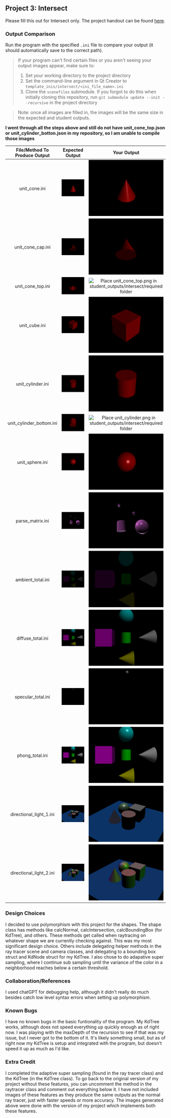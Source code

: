 ## Project 3: Intersect

Please fill this out for Intersect only. The project handout can be found [here](https://cs1230.graphics/projects/ray/1).

### Output Comparison
Run the program with the specified `.ini` file to compare your output (it should automatically save to the correct path).
> If your program can't find certain files or you aren't seeing your output images appear, make sure to:<br/>
> 1. Set your working directory to the project directory
> 2. Set the command-line argument in Qt Creator to `template_inis/intersect/<ini_file_name>.ini`
> 3. Clone the `scenefiles` submodule. If you forgot to do this when initially cloning this repository, run `git submodule update --init --recursive` in the project directory

> Note: once all images are filled in, the images will be the same size in the expected and student outputs.

**I went through all the steps above and still do not have unit_cone_top.json or unit_cylinder_botton.json in my repository, so I am unable to compile those images**

| File/Method To Produce Output | Expected Output | Your Output |
| :---------------------------------------: | :--------------------------------------------------: | :-------------------------------------------------: |
| unit_cone.ini |  ![](https://raw.githubusercontent.com/BrownCSCI1230/scenefiles/main/intersect/required_outputs/unit_cone.png) | ![Place unit_cone.png in student_outputs/intersect/required folder](student_outputs/intersect/required/unit_cone.png) |
| unit_cone_cap.ini | ![](https://raw.githubusercontent.com/BrownCSCI1230/scenefiles/main/intersect/required_outputs/unit_cone_cap.png) | ![Place unit_cone_cap.png in student_outputs/intersect/required folder](student_outputs/intersect/required/unit_cone_cap.png) |
| unit_cone_top.ini | ![](https://raw.githubusercontent.com/BrownCSCI1230/scenefiles/main/intersect/required_outputs/unit_cone_top.png) | ![Place unit_cone_top.png in student_outputs/intersect/required folder](student_outputs/intersect/required/unit_cone_top.png) |
| unit_cube.ini | ![](https://raw.githubusercontent.com/BrownCSCI1230/scenefiles/main/intersect/required_outputs/unit_cube.png) | ![Place unit_cube.png in student_outputs/intersect/required folder](student_outputs/intersect/required/unit_cube.png) |
| unit_cylinder.ini | ![](https://raw.githubusercontent.com/BrownCSCI1230/scenefiles/main/intersect/required_outputs/unit_cylinder.png) | ![Place unit_cylinder.png in student_outputs/intersect/required folder](student_outputs/intersect/required/unit_cylinder.png) |
| unit_cylinder_bottom.ini | ![](https://raw.githubusercontent.com/BrownCSCI1230/scenefiles/main/intersect/required_outputs/unit_cylinder_bottom.png) | ![Place unit_cylinder.png in student_outputs/intersect/required folder](student_outputs/intersect/required/unit_cylinder_bottom.png) |
| unit_sphere.ini | ![](https://raw.githubusercontent.com/BrownCSCI1230/scenefiles/main/intersect/required_outputs/unit_sphere.png) | ![Place unit_sphere.png in student_outputs/intersect/required folder](student_outputs/intersect/required/unit_sphere.png) |
| parse_matrix.ini | ![](https://raw.githubusercontent.com/BrownCSCI1230/scenefiles/main/intersect/required_outputs/parse_matrix.png) | ![Place parse_matrix.png in student_outputs/intersect/required folder](student_outputs/intersect/required/parse_matrix.png) |
| ambient_total.ini | ![](https://raw.githubusercontent.com/BrownCSCI1230/scenefiles/main/intersect/required_outputs/ambient_total.png) | ![Place ambient_total.png in student_outputs/intersect/required folder](student_outputs/intersect/required/ambient_total.png) |
| diffuse_total.ini | ![](https://raw.githubusercontent.com/BrownCSCI1230/scenefiles/main/intersect/required_outputs/diffuse_total.png) | ![Place diffuse_total.png in student_outputs/intersect/required folder](student_outputs/intersect/required/diffuse_total.png) |
| specular_total.ini | ![](https://raw.githubusercontent.com/BrownCSCI1230/scenefiles/main/intersect/required_outputs/specular_total.png) | ![Place specular_total.png in student_outputs/intersect/required folder](student_outputs/intersect/required/specular_total.png) |
| phong_total.ini | ![](https://raw.githubusercontent.com/BrownCSCI1230/scenefiles/main/intersect/required_outputs/phong_total.png) | ![Place phong_total.png in student_outputs/intersect/required folder](student_outputs/intersect/required/phong_total.png) |
| directional_light_1.ini | ![](https://raw.githubusercontent.com/BrownCSCI1230/scenefiles/main/intersect/required_outputs/directional_light_1.png) | ![Place directional_light_1.png in student_outputs/intersect/required folder](student_outputs/intersect/required/directional_light_1.png) |
| directional_light_2.ini | ![](https://raw.githubusercontent.com/BrownCSCI1230/scenefiles/main/intersect/required_outputs/directional_light_2.png) | ![Place directional_light_2.png in student_outputs/intersect/required folder](student_outputs/intersect/required/directional_light_2.png) |

### Design Choices

I decided to use polymorphism with this project for the shapes. The shape class has methods like calcNormal, calcIntersection, calcBoundingBox (for KdTree), and others. These methods get called when raytracing on whatever shape we are currently checking against. This was my most significant design choice. Others include delegating helper methods in the ray tracer scene and camera classes, and delegating to a bounding box struct and KdNode struct for my KdTree. I also chose to do adapative super sampling, where I continue sub sampling until the variance of the color in a neighborhood reaches below a certain threshold. 

### Collaboration/References

I used chatGPT for debugging help, although it didn't really do much besides catch low level syntax errors when setting up polymorphism. 

### Known Bugs

I have no known bugs in the basic funtionality of the program. My KdTree works, although does not speed everything up quickly enough as of right now. I was playing with the maxDepth of the recursion to see if that was my issue, but I never got to the bottom of it. It's likely something small, but as of right now my KdTree is setup and integrated with the program, but doesn't speed it up as much as I'd like. 

### Extra Credit

I completed the adaptive super sampling (found in the ray tracer class) and the KdTree (in the KdTree class). To go back to the original version of my project without these features, you can uncomment the method in the raytracer class and comment out everything below it. I have not included images of these features as they produce the same outputs as the normal ray tracer, just with faster speeds or more accuracy. The images generated above were done with the version of my project which implements both these features. 

